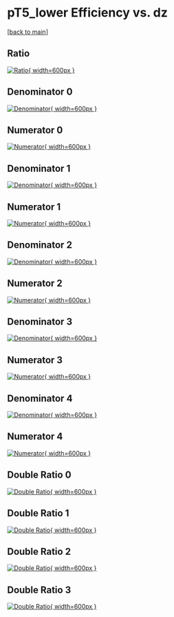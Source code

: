 # pT5_lower Efficiency vs. dz

[[back to main](./)]



## Ratio

[![Ratio](../mtv/var/pT5_lower_loweta_13_0_eff_dz.png){ width=600px }](../mtv/var/pT5_lower_loweta_13_0_eff_dz.pdf)

## Denominator 0

[![Denominator](../mtv/den/pT5_lower_loweta_13_0_eff_dz_den0.png){ width=600px }](../mtv/den/pT5_lower_loweta_13_0_eff_dz_den0.pdf)

## Numerator 0

[![Numerator](../mtv/num/pT5_lower_loweta_13_0_eff_dz_num0.png){ width=600px }](../mtv/num/pT5_lower_loweta_13_0_eff_dz_num0.pdf)

## Denominator 1

[![Denominator](../mtv/den/pT5_lower_loweta_13_0_eff_dz_den1.png){ width=600px }](../mtv/den/pT5_lower_loweta_13_0_eff_dz_den1.pdf)

## Numerator 1

[![Numerator](../mtv/num/pT5_lower_loweta_13_0_eff_dz_num1.png){ width=600px }](../mtv/num/pT5_lower_loweta_13_0_eff_dz_num1.pdf)

## Denominator 2

[![Denominator](../mtv/den/pT5_lower_loweta_13_0_eff_dz_den2.png){ width=600px }](../mtv/den/pT5_lower_loweta_13_0_eff_dz_den2.pdf)

## Numerator 2

[![Numerator](../mtv/num/pT5_lower_loweta_13_0_eff_dz_num2.png){ width=600px }](../mtv/num/pT5_lower_loweta_13_0_eff_dz_num2.pdf)

## Denominator 3

[![Denominator](../mtv/den/pT5_lower_loweta_13_0_eff_dz_den3.png){ width=600px }](../mtv/den/pT5_lower_loweta_13_0_eff_dz_den3.pdf)

## Numerator 3

[![Numerator](../mtv/num/pT5_lower_loweta_13_0_eff_dz_num3.png){ width=600px }](../mtv/num/pT5_lower_loweta_13_0_eff_dz_num3.pdf)

## Denominator 4

[![Denominator](../mtv/den/pT5_lower_loweta_13_0_eff_dz_den4.png){ width=600px }](../mtv/den/pT5_lower_loweta_13_0_eff_dz_den4.pdf)

## Numerator 4

[![Numerator](../mtv/num/pT5_lower_loweta_13_0_eff_dz_num4.png){ width=600px }](../mtv/num/pT5_lower_loweta_13_0_eff_dz_num4.pdf)

## Double Ratio 0

[![Double Ratio](../mtv/ratio/pT5_lower_loweta_13_0_eff_dz_ratio0.png){ width=600px }](../mtv/ratio/pT5_lower_loweta_13_0_eff_dz_ratio0.pdf)

## Double Ratio 1

[![Double Ratio](../mtv/ratio/pT5_lower_loweta_13_0_eff_dz_ratio1.png){ width=600px }](../mtv/ratio/pT5_lower_loweta_13_0_eff_dz_ratio1.pdf)

## Double Ratio 2

[![Double Ratio](../mtv/ratio/pT5_lower_loweta_13_0_eff_dz_ratio2.png){ width=600px }](../mtv/ratio/pT5_lower_loweta_13_0_eff_dz_ratio2.pdf)

## Double Ratio 3

[![Double Ratio](../mtv/ratio/pT5_lower_loweta_13_0_eff_dz_ratio3.png){ width=600px }](../mtv/ratio/pT5_lower_loweta_13_0_eff_dz_ratio3.pdf)

